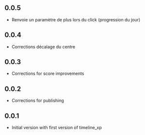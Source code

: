 ## 0.0.5

* Renvoie un paramètre de plus lors du click (progression du jour)

## 0.0.4

* Corrections décalage du centre

## 0.0.3

* Corrections for score improvements

## 0.0.2

* Corrections for publishing

## 0.0.1

* Initial version with first version of timeline_xp

